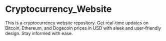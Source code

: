 # Cryptocurrency_Website
This is a cryptocurrency website repository. Get real-time updates on Bitcoin, Ethereum, and Dogecoin prices in USD with sleek and user-friendly design. Stay informed with ease.

